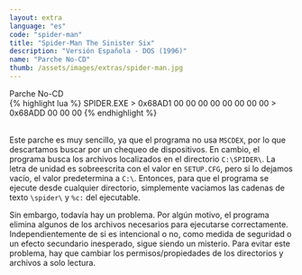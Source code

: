 ```yaml
---
layout: extra
language: "es"
code: "spider-man"
title: "Spider-Man The Sinister Six"
description: "Versión Española - DOS (1996)"
name: "Parche No-CD"
thumb: /assets/images/extras/spider-man.jpg
---
```


<div id="spider-man" class="collapsible-show">Parche No-CD</div>
<div id="spider-man-data" class="content-show" markdown="1">
{% highlight lua %}
SPIDER.EXE > 0x68AD1  00 00 00 00 00 00 00 00
           > 0x68ADD  00 00 00
{% endhighlight %}
</div>
<br>

Este parche es muy sencillo, ya que el programa no usa `MSCDEX`, por lo que descartamos buscar por un chequeo de dispositivos. En cambio, el programa busca los archivos localizados en el directorio `C:\SPIDER\`. La letra de unidad es sobreescrita con el valor en `SETUP.CFG`, pero si lo dejamos vacío, el valor predetermina a `C:\`. Entonces, para que el programa se ejecute desde cualquier directorio, simplemente vaciamos las cadenas de texto `\spider\` y `%c:` del ejecutable.

Sin embargo, todavía hay un problema. Por algún motivo, el programa elimina algunos de los archivos necesarios para ejecutarse correctamente. Independientemente de si es intencional o no, como medida de seguridad o un efecto secundario inesperado, sigue siendo un misterio. Para evitar este problema, hay que cambiar los permisos/propiedades de los directorios y archivos a solo lectura.